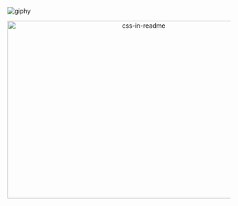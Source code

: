 ![giphy](https://user-images.githubusercontent.com/93485271/155959085-f5e22d4e-8616-4bf4-a55a-130296a04d12.gif)


<div align="center">
    <img src="https://user-images.githubusercontent.com/93485271/155959085-f5e22d4e-8616-4bf4-a55a-130296a04d12.gif" width="600" height="400" alt="css-in-readme">
</div>
